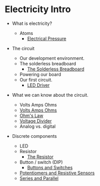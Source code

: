 # Electricity Intro

- What is electricity?
  - Atoms
    - [Electrical Pressure](https://vimeo.com/channels/sparlelabs/15994602)
- The circuit
  - Our development environment.
  - The solderless breadboard
    - [The Solderless Breadboard](https://vimeo.com/channels/sparlelabs/16030228)
  - Powering our board
  - Our first circuit.
    - [LED Driver](https://vimeo.com/channels/sparlelabs/16044249)

- What we can know about the circuit.
   - Volts Amps Ohms
    - [Volts Amps Ohms](https://vimeo.com/channels/sparlelabs/16074797)
    - [Ohm's Law](https://vimeo.com/channels/sparlelabs/16316859)
    - [Voltage Divider](https://vimeo.com/channels/sparlelabs/16266219)
   - Analog vs. digital
   
- Discrete components
  - LED
  - Resistor
    - [The Resistor](https://vimeo.com/channels/sparlelabs/16321716)
  - Button / switch (DIP)
    - [Buttons and Switches](https://vimeo.com/channels/sparlelabs/16780052)
  - [ Potentiomers and Resistive Sensors](https://vimeo.com/channels/sparlelabs/16785734)
  - [Series and Parallel](https://vimeo.com/channels/sparlelabs/16297442)

 <!-- - Integrated Circuits and Digital components -->
  <!-- - Neopixel -->
